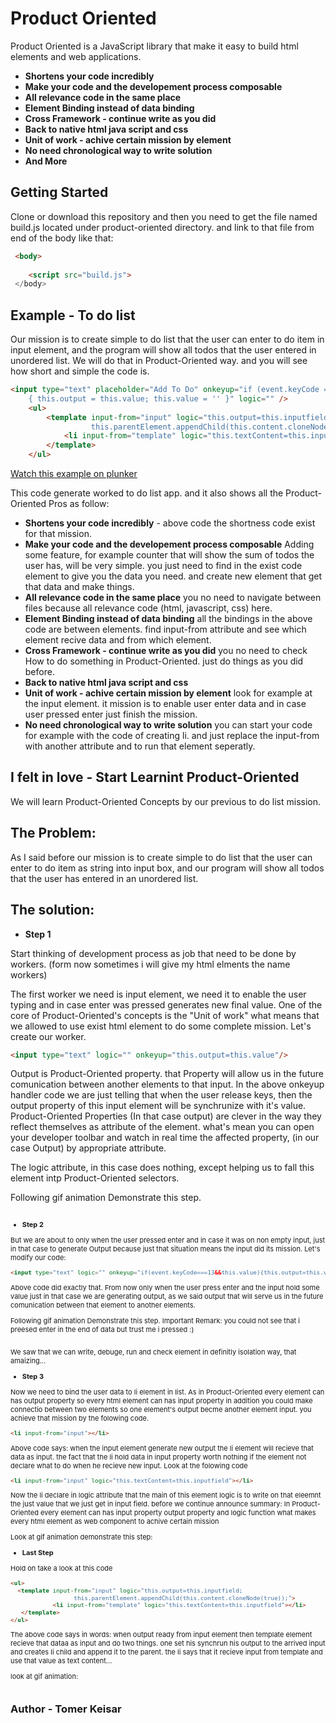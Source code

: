 # Product Oriented

Product Oriented is a JavaScript library that make it easy to build html elements and web applications.

* **Shortens your code incredibly**
* **Make your code and the developement process composable**
* **All relevance code in the same place** 
* **Element Binding instead of data binding**
* **Cross Framework - continue write as you did**
* **Back to native html java script and css** 
* **Unit of work - achive certain mission by element** 
* **No need chronological way to write solution**
* **And More**


## Getting Started
Clone or download this repository and then you need to get the file named
build.js located under product-oriented directory. and link to that file from end of the body like that:
```html
 <body>
 
    <script src="build.js">
 </body>
```
## Example - To do list 
Our mission is to create simple to do list that the user can enter to do item in input element, and the program will show all todos that the user entered in unordered list.
We will do that in Product-Oriented way. and you will see how short and simple the code is.
```html
<input type="text" placeholder="Add To Do" onkeyup="if (event.keyCode === 13 && this.value)
    { this.output = this.value; this.value = '' }" logic="" />
    <ul>
        <template input-from="input" logic="this.output=this.inputfield;
                  this.parentElement.appendChild(this.content.cloneNode(true));">
            <li input-from="template" logic="this.textContent=this.inputfield"></li>
        </template>
    </ul>
```
<a href="https://plnkr.co/edit/5tXdqK7DrFEwlO3BepIx?p=preview" target="_blank">Watch this example on plunker</a>

This code generate worked to do list app. and it also shows all the Product-Oriented Pros as follow:
* **Shortens your code incredibly** - above code the shortness code exist for that mission.
* **Make your code and the developement process composable** Adding some feature, for example counter that will show the sum of todos the user  has, will be very simple. you just need to find in the exist code element to give you the data you need. and create new element that get that data and make things. 
* **All relevance code in the same place** you no need to navigate between files because all relevance code (html, javascript, css) here.  
* **Element Binding instead of data binding** all the bindings in the above code are between elements. find input-from attribute and see which element recive data and from which element.
* **Cross Framework -  continue write as you did** you no need to check How to do something in Product-Oriented. just do things as you did before.
* **Back to native html java script and css**  
* **Unit of work - achive certain mission by element** look for example at the input element. it mission is to enable user enter data and in case user pressed enter just finish the mission. 
* **No need chronological way to write solution** you can start your code for example with the code of creating li. and just replace the input-from with another attribute and to run that element seperatly.


## I felt in love - Start Learnint Product-Oriented
We will learn Product-Oriented Concepts by our previous to do list mission.
## The Problem:
As I said before our mission is to create simple to do list that the user can enter to do item as string into input box, and our program will show all todos that the user has entered in an unordered list.
## The solution:
* **Step 1** 

Start thinking of development process as job that need to be done by workers. (form now sometimes i will give my html elments  the name workers)

The first worker we need is input element, we need it to  enable the user typing and in case enter was pressed  generates new final value.
One of the core of Product-Oriented's concepts is the "Unit of work" what means that we allowed to use exist html element to do some complete mission.
Let's create our worker.
```html
<input type="text" logic="" onkeyup="this.output=this.value"/>
```
Output is Product-Oriented property. that Property will allow us in the future comunication between another elements to that input. 
In the above onkeyup handler code we are just telling that when the user release keys, then the output property of this input element will be synchrunize with it's value.
Product-Oriented Properties (In that case output) are clever in the way they reflect themselves as attribute of the element. what's mean you can open your developer toolbar and  watch in real time the affected property, (in our case Output) by appropriate attribute.

The logic attribute, in this case does nothing, except helping us to fall this element intp Product-Oriented selectors.

Following gif animation Demonstrate this step.

<a href="http://makeagif.com/gif/-VWAOvV" title=""><img src="http://i.makeagif.com/media/6-19-2017/VWAOvV.gif" alt=""></a><div style="font-size:11px;">

* **Step 2** 

But we are about to only when the user pressed enter and in case it was on non empty input, just in that case to generate Output because just that situation means the input did its mission.
Let's modify our code:
```html
<input type="text" logic="" onkeyup="if(event.keyCode===13&&this.value){this.output=this.value}"/>
```

Above code did exactly that. From now only when the user press enter and the input hold some value just in that case we are generating output, as we said output that will serve us in the future  comunication between that element to another elements.

Following gif animation Demonstrate this step.
Important Remark: you could not see that i preesed enter in the end of data but trust me i pressed :)

<a href="http://makeagif.com/gif/-g4pSkD" title=""><img src="http://i.makeagif.com/media/6-20-2017/g4pSkD.gif" alt=""></a><div style="font-size:11px;">
We saw that we can write, debuge, run and check element in definitly isolation way, that amaizing...


* **Step 3**

Now we need to bind the user data to li element in list.
As in Product-Oriented every element can has output property so every html element can has input property in addition you could make connectio between two elements so one element's output becme another element input. you achieve that mission by the folowing code.
```html
<li input-from="input"></li>
```
Above code says: when the input element generate new output the li element will recieve that data as input.
the fact that the li hold data in input property worth nothing if the element not declare what to do when he recieve new input.
Look at the folowing code

```html
<li input-from="input" logic="this.textContent=this.inputfield"></li>  
```
Now the li declare in logic attribute that the main of this element logic is to write on that eleemnt the just value that we just get in input field.
before we continue announce summary:
In Product-Oriented every element can has input property output property and logic function what makes every html element as web component to achive certain mission

Look at gif animation demonstrate this step:
<a href="http://makeagif.com/gif/-_DXwGi" title=""><img src="http://i.makeagif.com/media/6-20-2017/_DXwGi.gif" alt=""></a><div style="font-size:11px;">

* **Last Step**

Hold on take a look at this code
```html
<ul>
  <template input-from="input" logic="this.output=this.inputfield;
                  this.parentElement.appendChild(this.content.cloneNode(true));">
            <li input-from="template" logic="this.textContent=this.inputfield"></li>
   </template> 
</ul>
```
The above code says in words: when output ready from input element then template element recieve that dataa as input and do two things. one set his synchrun his output to the arrived input and creates li child and append it to the parent.
the li says that it recieve input from template and use that value as text content...

look at gif animation:

<a href="http://makeagif.com/gif/-OwuYIk" title=""><img src="http://i.makeagif.com/media/6-20-2017/OwuYIk.gif" alt=""></a><div style="font-size:11px;">


 

## Author - Tomer Keisar 



